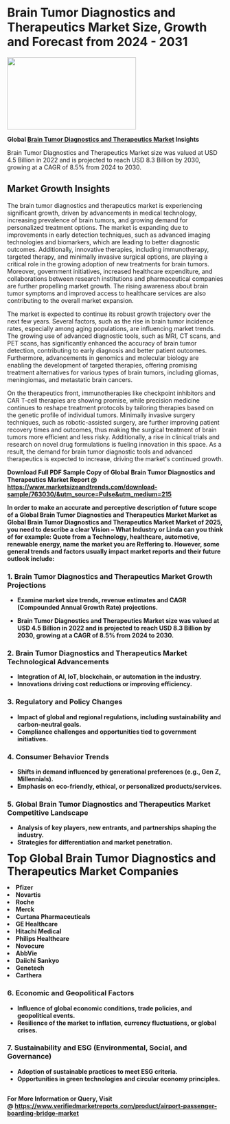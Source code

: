 <H1>Brain Tumor Diagnostics and Therapeutics Market Size, Growth and Forecast from 2024 - 2031</H1><img class="aligncenter size-medium wp-image-584254" src="https://thirdeyenews.in/wp-content/uploads/2024/09/Global-Market-Research-300x168.jpeg" alt="" width="300" height="168" /><p><strong>Global&nbsp;<a href="https://www.marketsizeandtrends.com/download-sample/763030/&amp;utm_source=Pulse&amp;utm_medium=215">Brain Tumor Diagnostics and Therapeutics Market</a> Insights</strong></p><p>Brain Tumor Diagnostics and Therapeutics Market size was valued at USD 4.5 Billion in 2022 and is projected to reach USD 8.3 Billion by 2030, growing at a CAGR of 8.5% from 2024 to 2030.</p><p><h2>Market Growth Insights</h2> <p>The brain tumor diagnostics and therapeutics market is experiencing significant growth, driven by advancements in medical technology, increasing prevalence of brain tumors, and growing demand for personalized treatment options. The market is expanding due to improvements in early detection techniques, such as advanced imaging technologies and biomarkers, which are leading to better diagnostic outcomes. Additionally, innovative therapies, including immunotherapy, targeted therapy, and minimally invasive surgical options, are playing a critical role in the growing adoption of new treatments for brain tumors. Moreover, government initiatives, increased healthcare expenditure, and collaborations between research institutions and pharmaceutical companies are further propelling market growth. The rising awareness about brain tumor symptoms and improved access to healthcare services are also contributing to the overall market expansion.</p> <p><strong></strong></p> <p>The market is expected to continue its robust growth trajectory over the next few years. Several factors, such as the rise in brain tumor incidence rates, especially among aging populations, are influencing market trends. The growing use of advanced diagnostic tools, such as MRI, CT scans, and PET scans, has significantly enhanced the accuracy of brain tumor detection, contributing to early diagnosis and better patient outcomes. Furthermore, advancements in genomics and molecular biology are enabling the development of targeted therapies, offering promising treatment alternatives for various types of brain tumors, including gliomas, meningiomas, and metastatic brain cancers.</p> <p>On the therapeutics front, immunotherapies like checkpoint inhibitors and CAR T-cell therapies are showing promise, while precision medicine continues to reshape treatment protocols by tailoring therapies based on the genetic profile of individual tumors. Minimally invasive surgery techniques, such as robotic-assisted surgery, are further improving patient recovery times and outcomes, thus making the surgical treatment of brain tumors more efficient and less risky. Additionally, a rise in clinical trials and research on novel drug formulations is fueling innovation in this space. As a result, the demand for brain tumor diagnostic tools and advanced therapeutics is expected to increase, driving the market's continued growth.</p> <p><strong></p><p><span class=""><strong>Download Full PDF Sample Copy of Global Brain Tumor Diagnostics and Therapeutics Market Report</strong> @ <a href="https://www.marketsizeandtrends.com/download-sample/763030/&amp;utm_source=Pulse&amp;utm_medium=215" target="_blank">https://www.marketsizeandtrends.com/download-sample/763030/&amp;utm_source=Pulse&amp;utm_medium=215</a></span></p><p>In order to make an accurate and perceptive description of future scope of a Global&nbsp;Brain Tumor Diagnostics and Therapeutics Market Market as Global&nbsp;Brain Tumor Diagnostics and Therapeutics Market Market of 2025, you need to describe a clear Vision &ndash; What Industry or Linda can you think of for example: Quote from a Technology, healthcare, automotive, renewable energy, name the market you are Reffering to. However, some general trends and factors usually impact market reports and their future outlook include:</p><h3>1.&nbsp;<strong>Brain Tumor Diagnostics and Therapeutics Market Growth Projections</strong></h3><ul><li>Examine market size trends, revenue estimates and CAGR (Compounded Annual Growth Rate) projections.</li><li><p>Brain Tumor Diagnostics and Therapeutics Market size was valued at USD 4.5 Billion in 2022 and is projected to reach USD 8.3 Billion by 2030, growing at a CAGR of 8.5% from 2024 to 2030.</p></li></ul><h3>2.&nbsp;<strong>Brain Tumor Diagnostics and Therapeutics Market Technological Advancements</strong></h3><ul><li>Integration of AI, IoT, blockchain, or automation in the industry.</li><li>Innovations driving cost reductions or improving efficiency.</li></ul><h3>3.&nbsp;<strong>Regulatory and Policy Changes</strong></h3><ul><li>Impact of global and regional regulations, including sustainability and carbon-neutral goals.</li><li>Compliance challenges and opportunities tied to government initiatives.</li></ul><h3>4.&nbsp;<strong>Consumer Behavior Trends</strong></h3><ul><li>Shifts in demand influenced by generational preferences (e.g., Gen Z, Millennials).</li><li>Emphasis on eco-friendly, ethical, or personalized products/services.</li></ul><h3>5.&nbsp;<strong>Global Brain Tumor Diagnostics and Therapeutics Market Competitive Landscape</strong></h3><ul><li>Analysis of key players, new entrants, and partnerships shaping the industry.</li><li>Strategies for differentiation and market penetration.</li></ul><p data-pm-slice="1 1 []"><span style="color: inherit; font-family: inherit; font-size: 25px;">Top Global Brain Tumor Diagnostics and Therapeutics Market Companies</span></p><div class="" data-test-id=""><p><li>Pfizer</li><li> Novartis</li><li> Roche</li><li> Merck</li><li> Curtana Pharmaceuticals</li><li> GE Healthcare</li><li> Hitachi Medical</li><li> Philips Healthcare</li><li> Novocure</li><li> AbbVie</li><li> Daiichi Sankyo</li><li> Genetech</li><li> Carthera</li></p></div><h3>6.&nbsp;<strong>Economic and Geopolitical Factors</strong></h3><ul><li>Influence of global economic conditions, trade policies, and geopolitical events.</li><li>Resilience of the market to inflation, currency fluctuations, or global crises.</li></ul><h3>7.&nbsp;<strong>Sustainability and ESG (Environmental, Social, and Governance)</strong></h3><ul><li>Adoption of sustainable practices to meet ESG criteria.</li><li>Opportunities in green technologies and circular economy principles.</li></ul><h2><strong style="font-size: 14px;">For More Information or Query, Visit @&nbsp;</strong><a style="background-color: #ffffff; font-size: 14px;" href="https://www.marketsizeandtrends.com/report/brain-tumor-diagnostics-and-therapeutics-market/" target="_blank">https://www.verifiedmarketreports.com/product/airport-passenger-boarding-bridge-market</a></h2>
